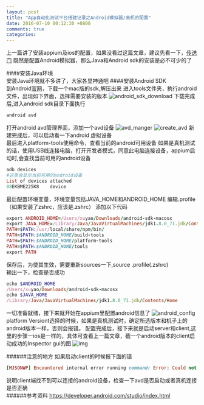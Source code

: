 ```yaml
---
layout: post
title: "App自动化测试平台搭建记录之Android模拟器/真机的配置"
date: 2016-07-10 00:12:30 +0800
comments: true
categories: 
---
```

上一篇讲了安装appium及ios的配置，如果没看过这篇文章，建议先看一下，[传送门](http://www.jianshu.com/p/8ac5491436b2)
既然是配置Android模拟器，那么Java和Android sdk的安装是必不可少的了
<!-- more -->
####安装Java环境  
安装Java环境就不多讲了，大家各显神通吧
####安装Android SDK  
到Android[官网](https://developer.android.com/studio/index.html)，下载一个mac版的sdk,解压出来
进入tools文件夹，执行android文件，出现如下界面，选择需要安装的版本
![android_sdk_download](http://7xjibn.com1.z0.glb.clouddn.com/android_sdk_download.png)
下载完成后,进入android sdk目录下面执行
```ruby
android avd
```
打开android avd管理界面，添加一个avd设备
![avd_manger](http://7xjibn.com1.z0.glb.clouddn.com/avd_manger.png)
![create_avd](http://7xjibn.com1.z0.glb.clouddn.com/create_avd.png)
新建完成后，可以启动看一下android 虚拟设备  
最后进入platform-tools使用命令，查看当前的android可用设备
如果是真机测试的话，使用USB线连接电脑，打开开发者模式，同意此电脑连接设备，appium启动时,会查找当前可用的android设备
```ruby
adb devices
#这里会显示当前可用的android设备
List of devices attached
88EKBME225K8	device
```
最后配置环境变量，环境变量包括JAVA_HOME和ANDROID_HOME
编辑.profile（如果安装了zshrc，应该是.zshrc）
添加以下代码
```ruby
export ANDROID_HOME=/Users/xuyao/Downloads/android-sdk-macosx
export JAVA_HOME=/Library/Java/JavaVirtualMachines/jdk1.8.0_71.jdk/Contents/Home
PATH=$PATH:/usr/local/share/npm/bin/
PATH=$PATH:$ANDROID_HOME/build-tools
PATH=$PATH:$ANDROID_HOME/platform-tools
PATH=$PATH:$ANDROID_HOME/tools
export PATH
```   
保存后，为使其生效，需要重新sources一下,source .profile(.zshrc)  
输出一下，检查是否成功
```ruby
echo $ANDROID_HOME
/Users/xuyao/Downloads/android-sdk-macosx
echo $JAVA_HOME
/Library/Java/JavaVirtualMachines/jdk1.8.0_71.jdk/Contents/Home
```
一切准备就绪，接下来就开始在appium里配置android信息了
![android_config](http://7xjibn.com1.z0.glb.clouddn.com/android_config.png)
platform Versiont选择的时候，如果是真机测试时，确定所选版本和机子上的android版本一样，否则会报错。
配置完成后，接下来就是启动server和client,这里的步骤一ios是一样的，具体可查看上一篇文章，截一个android版本的client启动成功的Inspector gui的图
![img](http://7xjibn.com1.z0.glb.clouddn.com/android_inspect.png)

######注意的地方
如果启动client的时候报下面的错
```ruby
[MJSONWP] Encountered internal error running command: Error: Could not find a connected Android device.
```
说明client端找不到可以连接的android设备，检查一下avd是否启动或者真机连接是否正确  
######参考资料
https://developer.android.com/studio/index.html

